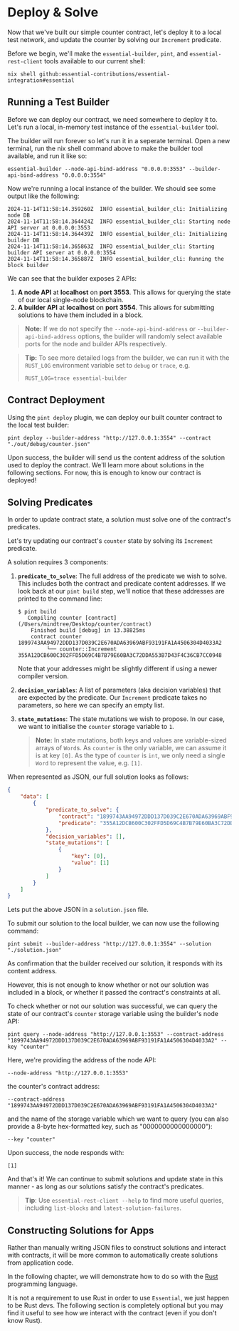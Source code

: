 # Deploy & Solve

Now that we've built our simple counter contract, let's deploy it to a local
test network, and update the counter by solving our `Increment` predicate.

Before we begin, we'll make the `essential-builder`, `pint`, and
`essential-rest-client` tools available to our current shell:

```
nix shell github:essential-contributions/essential-integration#essential
```

## Running a Test Builder

Before we can deploy our contract, we need somewhere to deploy it to. Let's run
a local, in-memory test instance of the `essential-builder` tool.

The builder will run forever so let's run it in a seperate terminal. Open a
new terminal, run the nix shell command above to make the builder tool
available, and run it like so:

```console
essential-builder --node-api-bind-address "0.0.0.0:3553" --builder-api-bind-address "0.0.0.0:3554"
```

Now we're running a local instance of the builder. We should see some output
like the following:

```console
2024-11-14T11:58:14.359260Z  INFO essential_builder_cli: Initializing node DB
2024-11-14T11:58:14.364424Z  INFO essential_builder_cli: Starting node API server at 0.0.0.0:3553
2024-11-14T11:58:14.364439Z  INFO essential_builder_cli: Initializing builder DB
2024-11-14T11:58:14.365863Z  INFO essential_builder_cli: Starting builder API server at 0.0.0.0:3554
2024-11-14T11:58:14.365887Z  INFO essential_builder_cli: Running the block builder
```

We can see that the builder exposes 2 APIs:

1. **A node API** at **localhost** on **port 3553**. This allows for querying
   the state of our local single-node blockchain.
2. **A builder API** at **localhost** on **port 3554**. This allows for
   submitting solutions to have them included in a block.

> **Note:** If we do not specify the `--node-api-bind-address` or
> `--builder-api-bind-address` options, the builder will randomly select
> available ports for the node and builder APIs respectively.

> **Tip:** To see more detailed logs from the builder, we can run it with the
> `RUST_LOG` environment variable set to `debug` or `trace`, e.g.
> ```console
> RUST_LOG=trace essential-builder
> ```


## Contract Deployment

Using the `pint deploy` plugin, we can deploy our built counter
contract to the local test builder:

```console
pint deploy --builder-address "http://127.0.0.1:3554" --contract "./out/debug/counter.json"
```

Upon success, the builder will send us the content address of the solution used
to deploy the contract. We'll learn more about solutions in the following
sections. For now, this is enough to know our contract is deployed!


## Solving Predicates

In order to update contract state, a solution must solve one of the contract's
predicates.

Let's try updating our contract's `counter` state by solving its `Increment`
predicate.

A solution requires 3 components:

1. **`predicate_to_solve`**: The full address of the predicate we wish to
   solve. This includes both the contract and predicate content addresses. If
   we look back at our `pint build` step, we'll notice that these addresses are
   printed to the command
   line:
   ```console
   $ pint build
      Compiling counter [contract] (/Users/mindtree/Desktop/counter/contract)
       Finished build [debug] in 13.38825ms
       contract counter            1899743AA94972DDD137D039C2E670ADA63969ABF93191FA1A4506304D4033A2
            └── counter::Increment 355A12DCB600C302FFD5D69C4B7B79E60BA3C72DDA553B7D43F4C36CB7CC0948
   ```
   Note that your addresses might be slightly different if using a newer
   compiler version.

2. **`decision_variables`**: A list of parameters (aka decision variables) that
   are expected by the predicate. Our `Increment` predicate takes no
   parameters, so here we can specify an empty list.

3. **`state_mutations`**: The state mutations we wish to propose. In our case,
   we want to initialise the `counter` storage variable to `1`.

   > **Note:** In state mutations, both keys and values are variable-sized
   > arrays of `Word`s. As `counter` is the only variable, we can assume it is
   > at key `[0]`. As the type of `counter` is `int`, we only need a single
   > `Word` to represent the value, e.g. `[1]`.

When represented as JSON, our full solution looks as follows:

```json
{
    "data": [
        {
            "predicate_to_solve": {
                "contract": "1899743AA94972DDD137D039C2E670ADA63969ABF93191FA1A4506304D4033A2",
                "predicate": "355A12DCB600C302FFD5D69C4B7B79E60BA3C72DDA553B7D43F4C36CB7CC0948"
            },
            "decision_variables": [],
            "state_mutations": [
                {
                    "key": [0],
                    "value": [1]
                }
            ]
        }
    ]
}
```

Lets put the above JSON in a `solution.json` file.

To submit our solution to the local builder, we can now use the following command:

```
pint submit --builder-address "http://127.0.0.1:3554" --solution "./solution.json"
```

As confirmation that the builder received our solution, it responds with its
content address.

However, this is not enough to know whether or not our solution was included in
a block, or whether it passed the contract's constraints at all.

To check whether or not our solution was successful, we can query the state of
our contract's `counter` storage variable using the builder's node API:

```console
pint query --node-address "http://127.0.0.1:3553" --contract-address "1899743AA94972DDD137D039C2E670ADA63969ABF93191FA1A4506304D4033A2" --key "counter"
```

Here, we're providing the address of the node API:

```
--node-address "http://127.0.0.1:3553"
```

the counter's contract address:

```
--contract-address "1899743AA94972DDD137D039C2E670ADA63969ABF93191FA1A4506304D4033A2"
```

and the name of the storage variable which we want to query (you can also provide a 8-byte hex-formatted key, such as "0000000000000000"):

```
--key "counter"
```

Upon success, the node responds with:

```
[1]
```

And that's it! We can continue to submit solutions and update state in this
manner - as long as our solutions satisfy the contract's predicates.

> **Tip**: Use `essential-rest-client --help` to find more useful queries,
> including `list-blocks` and `latest-solution-failures`.


## Constructing Solutions for Apps

Rather than manually writing JSON files to construct solutions and interact
with contracts, it will be more common to automatically create solutions from
application code.

In the following chapter, we will demonstrate how to do so with the
[Rust](https://www.rust-lang.org/) programming language.

It is not a requirement to use Rust in order to use `Essential`, we just happen
to be Rust devs. The following section is completely optional but you may find
it useful to see how we interact with the contract (even if you don't know
Rust).
